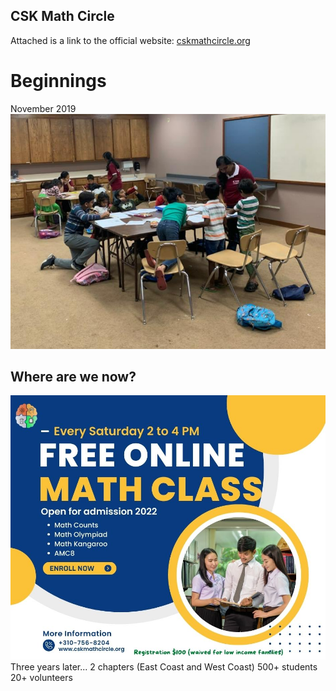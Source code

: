 ## CSK Math Circle
Attached is a link to the official website:
[cskmathcircle.org](https://cskmathcircle.org/)
# Beginnings
November 2019
![imagea](imagea.png "1")

## Where are we now?
![imageb](imageb.jpg "2")
Three years later...
2 chapters (East Coast and West Coast)
500+ students
20+ volunteers
